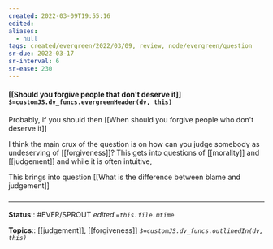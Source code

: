 ```yaml
---
created: 2022-03-09T19:55:16 
edited: 
aliases:
  - null
tags: created/evergreen/2022/03/09, review, node/evergreen/question
sr-due: 2022-03-17
sr-interval: 6
sr-ease: 230
---
```


#### [[Should you forgive people that don't deserve it]] `$=customJS.dv_funcs.evergreenHeader(dv, this)`

Probably, if you should then 
[[When should you forgive people who don't deserve it]]

I think the main crux of the question is on how can you judge somebody as undeserving of [[forgiveness]]?
This gets into questions of [[morality]] and [[judgement]] 
and while it is often intuitive, 

This brings into question [[What is the difference between blame and judgement]] 

### <hr class="footnote"/>

**Status**:: #EVER/SPROUT
*edited `=this.file.mtime`*

**Topics**:: [[judgement]], [[forgiveness]]
*`$=customJS.dv_funcs.outlinedIn(dv, this)`*
